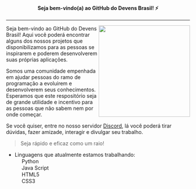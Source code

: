 
<h4 align="center">
  Seja bem-vindo(a) ao GitHub do Devens Brasil! ⚡
</h4>

<hr>

<img align="right" src="https://greenpng.com/wp-content/uploads/2020/09/untitleddesign_1_original-192.png" width="250"/>

Seja bem-vindo ao GitHub do Devens Brasil!
Aqui você poderá encontrar alguns dos nossos projetos
que disponibilizamos para as pessoas se inspirarem e poderem
desenvolverem suas próprias aplicações.

Somos uma comunidade empenhada em ajudar pessoas do ramo de programação
a evoluirem e desenvolverem seus conhecimentos.
Esperamos que este respositório seja de grande utilidade e incentivo
para as pessoas que não sabem nem por onde começar.

Se você quiser, entre no nosso servidor <a href="#">Discord</a>,
lá você poderá tirar dúvidas, fazer amizade, interagir e
divulgar seu trabalho.

> Seja rápido e eficaz como um raio!

- Linguagens que atualmente estamos trabalhando: <br>
<img src="https://www.python.org/static/apple-touch-icon-144x144-precomposed.png" width="15px"> Python <br>
<img src="https://3.bp.blogspot.com/-PTty3CfTGnA/TpZOEjTQ_WI/AAAAAAAAAeo/KeKt_D5X2xo/s1600/js.jpg" width="15px"> Java Script <br>
<img src="https://upload.wikimedia.org/wikipedia/commons/thumb/6/61/HTML5_logo_and_wordmark.svg/1200px-HTML5_logo_and_wordmark.svg.png" width="15px"> HTML5 <br>
<img src="https://logodownload.org/wp-content/uploads/2017/04/css-3-logo-1.png" width="15px"> CSS3
